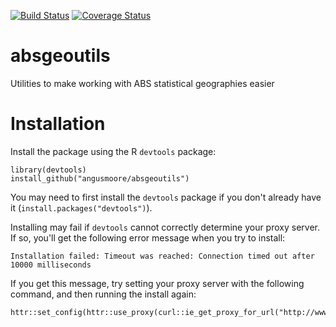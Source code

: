 [![Build Status](https://travis-ci.org/angusmoore/absgeoutils.svg?branch=master)](https://travis-ci.org/angusmoore/absgeoutils)
[![Coverage Status](https://coveralls.io/repos/github/angusmoore/absgeoutils/badge.svg?branch=master)](https://coveralls.io/github/angusmoore/absgeoutils?branch=master)

# absgeoutils
Utilities to make working with ABS statistical geographies easier

# Installation

Install the package using the R `devtools` package:
```
library(devtools)
install_github("angusmoore/absgeoutils")
```

You may need to first install the `devtools` package if you don't already have it (`install.packages("devtools")`).

Installing may fail if `devtools` cannot correctly determine your proxy server. If so, you'll get the following error message when you try to install:
```
Installation failed: Timeout was reached: Connection timed out after 10000 milliseconds
```
If you get this message, try setting your proxy server with the following command, and then running the install again:
```
httr::set_config(httr::use_proxy(curl::ie_get_proxy_for_url("http://www.google.com")))
```
